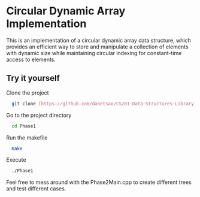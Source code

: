 
# Circular Dynamic Array Implementation

This is an implementation of a circular dynamic array data structure, which provides an efficient way to store and manipulate a collection of elements with dynamic size while maintaining circular indexing for constant-time access to elements.

## Try it yourself

Clone the project

```bash
  git clone [https://github.com/danetsao/CS201-Data-Structures-Library.git](https://github.com/danetsao/CS201-Data-Structures-Library.git)
```

Go to the project directory

```bash
  cd Phase1
```

Run the makefile

```bash
  make
```

Execute

```bash
  ./Phase1
```

Feel free to mess around with the Phase2Main.cpp to create different trees and test different cases.
